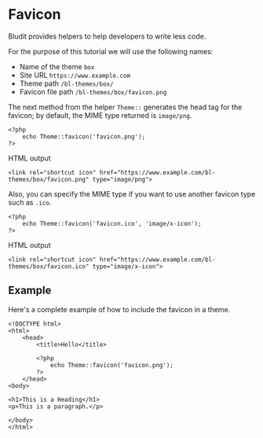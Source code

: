 # Favicon
<!-- position: 5 -->

Bludit provides helpers to help developers to write less code.

For the purpose of this tutorial we will use the following names:
- Name of the theme `box`
- Site URL `https://www.example.com`
- Theme path `/bl-themes/box/`
- Favicon file path `/bl-themes/box/favicon.png`

The next method from the helper `Theme::` generates the head tag for the favicon; by default, the MIME type returned is `image/png`.
```
<?php
	echo Theme::favicon('favicon.png');
?>
```

HTML output
```
<link rel="shortcut icon" href="https://www.example.com/bl-themes/box/favicon.png" type="image/png">
```

Also, you can specify the MIME type if you want to use another favicon type such as `.ico`.
```
<?php
	echo Theme::favicon('favicon.ico', 'image/x-icon');
?>
```

HTML output
```
<link rel="shortcut icon" href="https://www.example.com/bl-themes/box/favicon.ico" type="image/x-icon">
```

<h2 id="example">Example</h2>

Here's a complete example of how to include the favicon in a theme.

```
<!DOCTYPE html>
<html>
	<head>
		<title>Hello</title>

		<?php
			echo Theme::favicon('favicon.png');
		?>
	</head>
<body>

<h1>This is a Heading</h1>
<p>This is a paragraph.</p>

</body>
</html>
```
